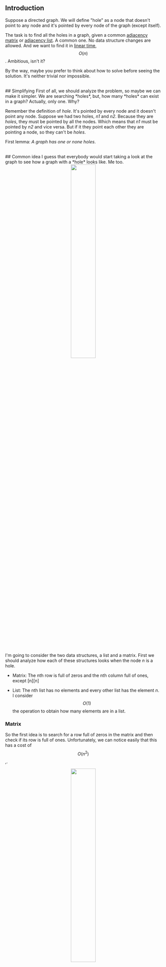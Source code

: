 ## Introduction
Suppose a directed graph. We will define "hole" as a node that doesn't point to any node and it's pointed by every node of the graph (except itself).

The task is to find all the holes in a graph, given a common <a href="https://en.wikipedia.org/wiki/Adjacency_matrix">adjacency matrix</a> or <a href="https://en.wikipedia.org/wiki/Adjacency_list">adjacency list</a>. A common one. No data structure changes are allowed. And we want to find it in <a href="https://en.wikipedia.org/wiki/Time_complexity">linear time</a>, $$O(n)$$. Ambitious, isn't it?


By the way, maybe you prefer to think about how to solve before seeing the solution. It's neither trivial nor impossible.

<br/>
## Simplifying
First of all, we should analyze the problem, so maybe we can make it simpler. We are searching *holes*, but, how many *holes* can exist in a graph? Actually, only one. Why?


Remember the definition of *hole*. It's pointed by every node and it doesn't point any node. Suppose we had two holes, *n1* and *n2*. Because they are *holes*, they must be pointed by all the nodes. Which means that *n1* must be pointed by *n2* and vice versa. But if it they point each other they are pointing a node, so they can't be *holes*.


First lemma: *A graph has one or none holes*.

<br/>
## Common idea
I guess that everybody would start taking a look at the graph to see how a graph with a *hole* looks like. Me too.

<center><img src="https://fylux.github.io/public/img/holes/picture.png" width="40%"></center>

I'm going to consider the two data structures, a list and a matrix. First we should analyze how each of these structures looks when the node *n* is a hole.

 - Matrix: The nth row is full of zeros and the nth column full of ones, except [n][n]

 - List: The nth list has no elements and every other list has the element *n*. I consider $$O(1)$$ the operation to obtain how many elements are in a list.

### Matrix
So the first idea is to search for a row full of zeros in the matrix and then check if its row is full of ones. Unfortunately, we can notice easily that this has a cost of $$O(n^2)$$,. 

<center><img src="https://fylux.github.io/public/img/holes/matrix.png" width="40%"></center>

## List
Pretty much the same with the list. First we look for a list *n* without elements and then we look for that *n* in each other list. We know that if there is more than one list without elements, there cannot be a hole. But if there is a hole the cost is $$O(n^2)$$, which is the cost of looking for *n* in all the lists.

<center><img src="https://fylux.github.io/public/img/holes/list.png" width="70%"></center>

<br/>
## Think Different
Let's think in a different way. Forget about how holes look in the structures and think about the relationship between nodes. We know the definition of *hole*. So given two nodes of the graph and its corresponding edge, can we know if any of them is a *hole*? The answer is yes.

There are 3 possible scenarios:
 - Node *x* points Node *y* -> Node *y* may be a *hole*
 - Node *y* points Node *x* -> Node *x* may be a *hole*
 - Node *x* points Node *y* and vice versa -> None of them is a *hole*
 - There is no edge -> None of them is a *hole*.


Therefore, an interesting approach is to compare nodes in pairs and discard nodes. Finally, you will have no candidates or only one candidate. Then you just have to check if that last candidate is a *hole* taking a look at its row and column.

<br/>
## Example
Let's try this idea with our example graph.

 - Take node 0 and node 1.
 - Node 1 points to node 0, so 0 may be a hole.
 - Take node 0 and node 2.
 - There is no edge so none of them is a hole.
 - Take node 3 and 4.
 - Node 3 points node 4, so 4 may be a hole.

Finally we see that our last candidate is node 4, and if we check its row and column we can confirm that it is a hole.


## Implementation
I've developed an implementation of this algorithm to prove that our reasoning is correct:

<a href="https://github.com/fylux/">Implementation in C++</a>

